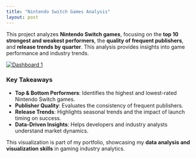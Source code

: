 ```yaml
---
title: "Nintendo Switch Games Analysis"
layout: post
---
```


This project analyzes **Nintendo Switch games**, focusing on the **top 10 strongest and weakest performers**, the **quality of frequent publishers**, and **release trends by quarter**. This analysis provides insights into game performance and industry trends.

<div class='tableauPlaceholder' id='viz1741147371773' style='position: relative'>
  <noscript>
    <a href='#'>
      <img alt='Dashboard 1 ' src='https:&#47;&#47;public.tableau.com&#47;static&#47;images&#47;RH&#47;RHS2NQXS4&#47;1_rss.png' style='border: none' />
    </a>
  </noscript>
  <object class='tableauViz' style='display:none;'>
    <param name='host_url' value='https%3A%2F%2Fpublic.tableau.com%2F' />
    <param name='embed_code_version' value='3' />
    <param name='path' value='shared&#47;RHS2NQXS4' />
    <param name='toolbar' value='yes' />
    <param name='static_image' value='https:&#47;&#47;public.tableau.com&#47;static&#47;images&#47;RH&#47;RHS2NQXS4&#47;1.png' />
    <param name='animate_transition' value='yes' />
    <param name='display_static_image' value='yes' />
    <param name='display_spinner' value='yes' />
    <param name='display_overlay' value='yes' />
    <param name='display_count' value='yes' />
    <param name='language' value='en-US' />
  </object>
</div>

<script type='text/javascript'>
  var divElement = document.getElementById('viz1741147371773');
  var vizElement = divElement.getElementsByTagName('object')[0];
  if (divElement.offsetWidth > 800) {
    vizElement.style.width='1000px';
    vizElement.style.height='827px';
  } else if (divElement.offsetWidth > 500) {
    vizElement.style.width='1000px';
    vizElement.style.height='827px';
  } else {
    vizElement.style.width='100%';
    vizElement.style.height='1827px';
  }
  var scriptElement = document.createElement('script');
  scriptElement.src = 'https://public.tableau.com/javascripts/api/viz_v1.js';
  vizElement.parentNode.insertBefore(scriptElement, vizElement);
</script>




### Key Takeaways
- **Top & Bottom Performers**: Identifies the highest and lowest-rated Nintendo Switch games.
- **Publisher Quality**: Evaluates the consistency of frequent publishers.
- **Release Trends**: Highlights seasonal trends and the impact of launch timing on success.
- **Data-Driven Insights**: Helps developers and industry analysts understand market dynamics.

This visualization is part of my portfolio, showcasing my **data analysis and visualization skills** in gaming industry analytics.
